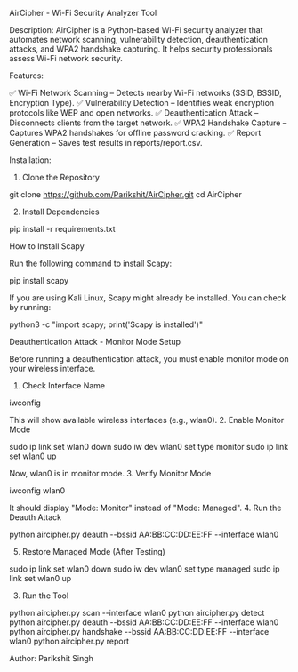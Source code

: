 AirCipher - Wi-Fi Security Analyzer Tool

Description:
AirCipher is a Python-based Wi-Fi security analyzer that automates network scanning, vulnerability detection, deauthentication attacks, and WPA2 handshake capturing. It helps security professionals assess Wi-Fi network security.

Features:

✅ Wi-Fi Network Scanning – Detects nearby Wi-Fi networks (SSID, BSSID, Encryption Type).
✅ Vulnerability Detection – Identifies weak encryption protocols like WEP and open networks.
✅ Deauthentication Attack – Disconnects clients from the target network.
✅ WPA2 Handshake Capture – Captures WPA2 handshakes for offline password cracking.
✅ Report Generation – Saves test results in reports/report.csv.

Installation:
1. Clone the Repository

git clone https://github.com/Parikshit/AirCipher.git
cd AirCipher

2. Install Dependencies

pip install -r requirements.txt

How to Install Scapy

Run the following command to install Scapy:

pip install scapy

If you are using Kali Linux, Scapy might already be installed. You can check by running:

python3 -c "import scapy; print('Scapy is installed')"

Deauthentication Attack - Monitor Mode Setup

Before running a deauthentication attack, you must enable monitor mode on your wireless interface.
1. Check Interface Name

iwconfig

This will show available wireless interfaces (e.g., wlan0).
2. Enable Monitor Mode

sudo ip link set wlan0 down
sudo iw dev wlan0 set type monitor
sudo ip link set wlan0 up

Now, wlan0 is in monitor mode.
3. Verify Monitor Mode

iwconfig wlan0

It should display "Mode: Monitor" instead of "Mode: Managed".
4. Run the Deauth Attack

python aircipher.py deauth --bssid AA:BB:CC:DD:EE:FF --interface wlan0

5. Restore Managed Mode (After Testing)

sudo ip link set wlan0 down
sudo iw dev wlan0 set type managed
sudo ip link set wlan0 up


3. Run the Tool

python aircipher.py scan --interface wlan0
python aircipher.py detect
python aircipher.py deauth --bssid AA:BB:CC:DD:EE:FF --interface wlan0
python aircipher.py handshake --bssid AA:BB:CC:DD:EE:FF --interface wlan0
python aircipher.py report

Author: Parikshit Singh
